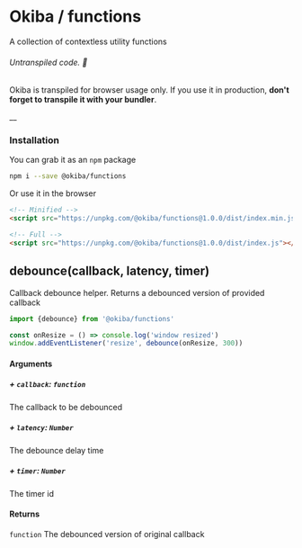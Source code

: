 

# Okiba / functions
A collection of contextless utility functions


###### Untranspiled code. 🛑

Okiba is transpiled for browser usage only. If you use it in production, **don't forget to transpile it with your bundler**.

__



### Installation

You can grab it as an `npm` package
```bash
npm i --save @okiba/functions
```

Or use it in the browser
```html
<!-- Minified -->
<script src="https://unpkg.com/@okiba/functions@1.0.0/dist/index.min.js"></script>

<!-- Full -->
<script src="https://unpkg.com/@okiba/functions@1.0.0/dist/index.js"></script>
```




## debounce(callback, latency, timer)


Callback debounce helper.
Returns a debounced version of provided callback






```javascript
import {debounce} from '@okiba/functions'

const onResize = () => console.log('window resized')
window.addEventListener('resize', debounce(onResize, 300))
```




#### Arguments


##### + `callback`: `function`

The callback to be debounced


##### + `latency`: `Number`

The debounce delay time


##### + `timer`: `Number`

The timer id





#### Returns

`function` The debounced version of original callback